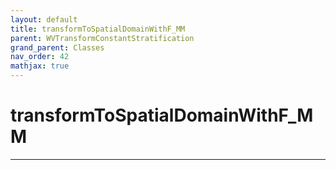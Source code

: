 ```yaml
---
layout: default
title: transformToSpatialDomainWithF_MM
parent: WVTransformConstantStratification
grand_parent: Classes
nav_order: 42
mathjax: true
---
```


#  transformToSpatialDomainWithF_MM




---

